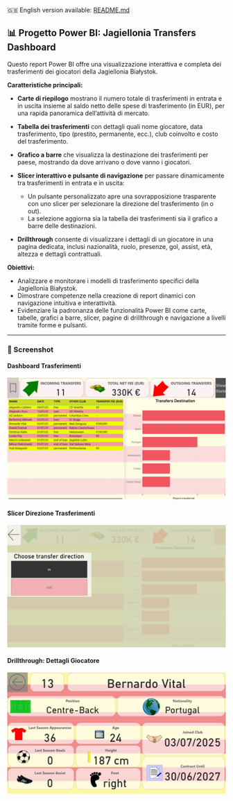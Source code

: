 🇬🇧 English version available: [README.md](README.md)

## 📊 Progetto Power BI: Jagiellonia Transfers Dashboard

Questo report Power BI offre una visualizzazione interattiva e completa dei trasferimenti dei giocatori della Jagiellonia Białystok.

**Caratteristiche principali:**

* **Carte di riepilogo** mostrano il numero totale di trasferimenti in entrata e in uscita insieme al saldo netto delle spese di trasferimento (in EUR), per una rapida panoramica dell’attività di mercato.
* **Tabella dei trasferimenti** con dettagli quali nome giocatore, data trasferimento, tipo (prestito, permanente, ecc.), club coinvolto e costo del trasferimento.
* **Grafico a barre** che visualizza la destinazione dei trasferimenti per paese, mostrando da dove arrivano o dove vanno i giocatori.
* **Slicer interattivo e pulsante di navigazione** per passare dinamicamente tra trasferimenti in entrata e in uscita:

  * Un pulsante personalizzato apre una sovrapposizione trasparente con uno slicer per selezionare la direzione del trasferimento (in o out).
  * La selezione aggiorna sia la tabella dei trasferimenti sia il grafico a barre delle destinazioni.
* **Drillthrough** consente di visualizzare i dettagli di un giocatore in una pagina dedicata, inclusi nazionalità, ruolo, presenze, gol, assist, età, altezza e dettagli contrattuali.

**Obiettivi:**

* Analizzare e monitorare i modelli di trasferimento specifici della Jagiellonia Białystok.
* Dimostrare competenze nella creazione di report dinamici con navigazione intuitiva e interattività.
* Evidenziare la padronanza delle funzionalità Power BI come carte, tabelle, grafici a barre, slicer, pagine di drillthrough e navigazione a livelli tramite forme e pulsanti.

---

### 📸 Screenshot

#### Dashboard Trasferimenti

![Transfers Dashboard](./screenshots/Transfers%20Dashboard.jpg)

#### Slicer Direzione Trasferimenti

![Transfer Direction Slicer](./screenshots/Transfer%20Direction%20Slicer.jpg)

#### Drillthrough: Dettagli Giocatore

![Drillthrough Player Details](./screenshots/Drillthrough%20player%20details.jpg)

